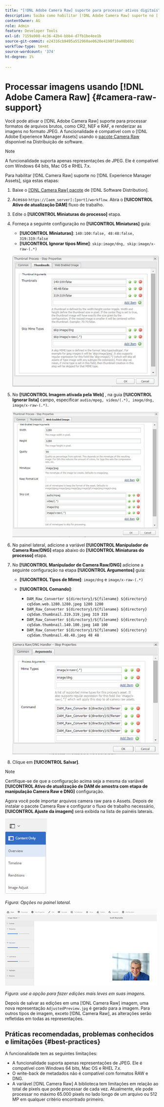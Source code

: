```yaml
---
title: "[!DNL Adobe Camera Raw] suporte para processar ativos digitais"
description: Saiba como habilitar [!DNL Adobe Camera Raw] suporte no [!DNL Adobe Experience Manager Assets]
contentOwner: AG
role: Admin
feature: Developer Tools
exl-id: 7159a908-4c36-42b4-bbb4-d7fb1be4ee1b
source-git-commit: e24316cb9495a552960ae0620e4198f10a08b691
workflow-type: tm+mt
source-wordcount: '374'
ht-degree: 1%

---
```


# Processar imagens usando [!DNL Adobe Camera Raw] {#camera-raw-support}

Você pode ativar o [!DNL Adobe Camera Raw] suporte para processar formatos de arquivos brutos, como CR2, NEF e RAF, e renderizar as imagens no formato JPEG. A funcionalidade é compatível com o [!DNL Adobe Experience Manager Assets] usando o [pacote Camera Raw](https://experience.adobe.com/#/downloads/content/software-distribution/en/aem.html?package=/content/software-distribution/en/details.html/content/dam/aem/public/adobe/packages/aem630/product/assets/aem-assets-cameraraw-pkg) disponível na Distribuição de software.

>[!NOTE]
>
>A funcionalidade suporta apenas representações de JPEG. Ele é compatível com Windows 64 bits, Mac OS e RHEL 7.x.

Para habilitar [!DNL Camera Raw] suporte no [!DNL Experience Manager Assets], siga estas etapas:

1. Baixe o [[!DNL Camera Raw] pacote](https://experience.adobe.com/#/downloads/content/software-distribution/en/aem.html?package=/content/software-distribution/en/details.html/content/dam/aem/public/adobe/packages/cq650/product/assets/aem-assets-cameraraw-pkg-1.4.8.zip) de [!DNL Software Distribution].
1. Acesso `https://[aem_server]:[port]/workflow`. Abra o **[!UICONTROL Ativo de atualização DAM]** fluxo de trabalho.
1. Edite o **[!UICONTROL Miniaturas do processo]** etapa.
1. Forneça a seguinte configuração no **[!UICONTROL Miniaturas]** guia:

   * **[!UICONTROL Miniaturas]**: `140:100:false, 48:48:false, 319:319:false`
   * **[!UICONTROL Ignorar tipos Mime]**: `skip:image/dng, skip:image/x-raw-(.*)`

   ![chlimage_1-128](assets/chlimage_1-334.png)

1. No **[!UICONTROL Imagem ativada pela Web]** , na guia **[!UICONTROL Ignorar lista]** campo, especificar `audio/mpeg, video/(.*), image/dng, image/x-raw-(.*)`.

   ![chlimage_1-129](assets/chlimage_1-335.png)

1. No painel lateral, adicione a variável **[!UICONTROL Manipulador de Camera Raw/DNG]** etapa abaixo do **[!UICONTROL Miniaturas do processo]** etapa.
1. No **[!UICONTROL Manipulador de Camera Raw/DNG]** adicione a seguinte configuração na etapa **[!UICONTROL Argumentos]** guia:

   * **[!UICONTROL Tipos de Mime]**: `image/dng` e `image/x-raw-(.*)`
   * **[!UICONTROL Comando]**:

      * `DAM_Raw_Converter ${directory}/${filename} ${directory} cq5dam.web.1280.1280.jpeg 1280 1280`
      * `DAM_Raw_Converter ${directory}/${filename} ${directory} cq5dam.thumbnail.319.319.jpeg 319 319`
      * `DAM_Raw_Converter ${directory}/${filename} ${directory} cq5dam.thumbnail.140.100.jpeg 140 100`
      * `DAM_Raw_Converter ${directory}/${filename} ${directory} cq5dam.thumbnail.48.48.jpeg 48 48`

   ![chlimage_1-130](assets/chlimage_1-336.png)

1. Clique em **[!UICONTROL Salvar]**.

>[!NOTE]
>
>Certifique-se de que a configuração acima seja a mesma da variável **[!UICONTROL Ativo de atualização de DAM de amostra com etapa de manipulação Camera Raw e DNG]** configuração.

Agora você pode importar arquivos camera raw para o Assets. Depois de instalar o pacote Camera Raw e configurar o fluxo de trabalho necessário, **[!UICONTROL Ajuste da imagem]** será exibida na lista de painéis laterais.

![chlimage_1-131](assets/chlimage_1-337.png)

*Figura: Opções no painel lateral.*

![chlimage_1-132](assets/chlimage_1-338.png)

*Figura: use a opção para fazer edições mais leves em suas imagens.*

Depois de salvar as edições em uma [!DNL Camera Raw] imagem, uma nova representação `AdjustedPreview.jpg` é gerado para a imagem. Para outros tipos de imagem, exceto [!DNL Camera Raw], as alterações serão refletidas em todas as representações.

## Práticas recomendadas, problemas conhecidos e limitações {#best-practices}

A funcionalidade tem as seguintes limitações:

* A funcionalidade suporta apenas representações de JPEG. Ele é compatível com Windows 64 bits, Mac OS e RHEL 7.x.
* O write-back de metadados não é compatível com formatos RAW e DNG.
* A variável [!DNL Camera Raw] A biblioteca tem limitações em relação ao total de pixels que pode processar de cada vez. Atualmente, ele pode processar no máximo 65.000 pixels no lado longo de um arquivo ou 512 MP em qualquer critério encontrado primeiro.
